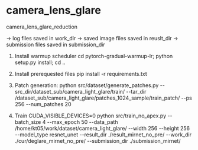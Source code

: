 # camera_lens_glare
camera_lens_glare_reduction

-> log files saved in work_dir
-> saved image files saved in reuslt_dir
-> submission files saved in submission_dir

1. Install warmup scheduler
cd pytorch-gradual-warmup-lr; python setup.py install; cd ..

2. Install prerequested files
pip install -r requirements.txt

3. Patch generation:
python src/dataset/generate_patches.py --src_dir/dataset_sub/camera_light_glare/train/ --tar_dir /dataset_sub/camera_light_glare/patches_1024_sample/train_patch/ --ps 256  --num_patches 20

4. Train 
CUDA_VISIBLE_DEVICES=0 python src/train_no_apex.py --batch_size 4 --max_epoch 50 --data_path /home/kt05/work/dataset/camera_light_glare/ --width 256 --height 256 --model_type resnet_unet --result_dir ./result_mirnet_no_pre/ --work_dir ./cur/deglare_mirnet_no_pre/ --submission_dir ./submission_mirnet/ 
